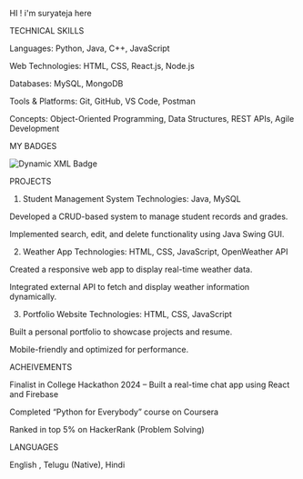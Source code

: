 HI ! i'm suryateja here 

TECHNICAL SKILLS

Languages: Python, Java, C++, JavaScript

Web Technologies: HTML, CSS, React.js, Node.js

Databases: MySQL, MongoDB

Tools & Platforms: Git, GitHub, VS Code, Postman

Concepts: Object-Oriented Programming, Data Structures, REST APIs, Agile Development

MY BADGES

![Dynamic XML Badge](https://img.shields.io/badge/dynamic/xml)


 PROJECTS

1. Student Management System
Technologies: Java, MySQL

Developed a CRUD-based system to manage student records and grades.

Implemented search, edit, and delete functionality using Java Swing GUI.

2. Weather App
Technologies: HTML, CSS, JavaScript, OpenWeather API

Created a responsive web app to display real-time weather data.

Integrated external API to fetch and display weather information dynamically.

3. Portfolio Website
Technologies: HTML, CSS, JavaScript

Built a personal portfolio to showcase projects and resume.

Mobile-friendly and optimized for performance.

ACHEIVEMENTS

Finalist in College Hackathon 2024 – Built a real-time chat app using React and Firebase

Completed “Python for Everybody” course on Coursera

Ranked in top 5% on HackerRank (Problem Solving)

  LANGUAGES

English , Telugu (Native), Hindi 

